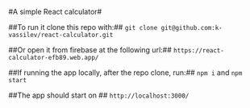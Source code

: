 #A simple React calculator#

##To run it clone this repo with:##
```git clone git@github.com:k-vassilev/react-calculator.git```

##Or open it from firebase at the following url:##
```https://react-calculator-efb89.web.app/```

##If running the app locally, after the repo clone, run:##
```npm i```
and
```npm start```

##The app should start on ##
```http://localhost:3000/```